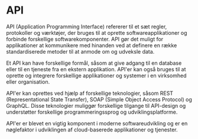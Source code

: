 # API

API (Application Programming Interface) refererer til et sæt regler, protokoller og værktøjer, der bruges til at oprette softwareapplikationer og forbinde forskellige softwarekomponenter. API gør det muligt for applikationer at kommunikere med hinanden ved at definere en række standardiserede metoder til at anmode om og udveksle data.

Et API kan have forskellige formål, såsom at give adgang til en database eller til en tjeneste fra en ekstern applikation. API'er kan også bruges til at oprette og integrere forskellige applikationer og systemer i en virksomhed eller organisation.

API'er kan oprettes ved hjælp af forskellige teknologier, såsom REST (Representational State Transfer), SOAP (Simple Object Access Protocol) og GraphQL. Disse teknologier muliggør forskellige tilgange til API-design og understøtter forskellige programmeringssprog og udviklingsplatforme.

API'er er blevet en vigtig komponent i moderne softwareudvikling og er en nøglefaktor i udviklingen af cloud-baserede applikationer og tjenester.
